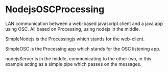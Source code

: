 NodejsOSCProcessing
===================

LAN communication between a web-based javascript client and a java app using OSC. All based on Processing, using nodejs in the middle.

SimpleNodejs is the Processingjs which stands for the web-client.

SimpleOSC is the Processing app which stands for the OSC listening app.

nodejsServer is in the middle, communicating to the other two, in this example acting as a simple pipe which passes on the messages.

